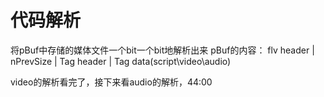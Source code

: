 # 代码解析
将pBuf中存储的媒体文件一个bit一个bit地解析出来
pBuf的内容：
flv header | nPrevSize | Tag header | Tag data(script\video\audio)


video的解析看完了，接下来看audio的解析，44:00


